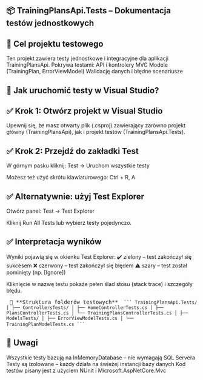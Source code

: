 ## 📦 TrainingPlansApi.Tests – Dokumentacja testów jednostkowych

## 🧪 Cel projektu testowego
Ten projekt zawiera testy jednostkowe i integracyjne dla aplikacji TrainingPlansApi. Pokrywa testami:
API i kontrolery MVC
Modele (TrainingPlan, ErrorViewModel)
Walidację danych i błędne scenariusze

## 🧪 Jak uruchomić testy w Visual Studio?
## ✅ Krok 1: Otwórz projekt w Visual Studio
Upewnij się, że masz otwarty plik (.csproj) zawierający zarówno projekt główny (TrainingPlansApi), jak i projekt testów (TrainingPlansApi.Tests).

## ✅ Krok 2: Przejdź do zakładki Test
W górnym pasku kliknij:
Test -> Uruchom wszystkie testy

Możesz też użyć skrótu klawiaturowego:
Ctrl + R, A

## ✅ Alternatywnie: użyj Test Explorer
Otwórz panel: Test -> Test Explorer

Kliknij Run All Tests lub wybierz testy pojedynczo.

## ✅ Interpretacja wyników
Wyniki pojawią się w okienku Test Explorer:
✔️ zielony – test zakończył się sukcesem
❌ czerwony – test zakończył się błędem
⚠️ szary – test został pominięty (np. [Ignore])

Kliknięcie w nazwę testu pokaże pełen ślad stosu (stack trace) i szczegóły błędu.

<pre> 📂 **Struktura folderów testowych** <code> ``` TrainingPlansApi.Tests/ │ ├── ControllersTests/ │ ├── HomeControllerTests.cs │ ├── PlansControllerTests.cs │ └── TrainingPlansControllerTests.cs │ ├── ModelsTests/ │ ├── ErrorViewModelTests.cs │ └── TrainingPlanModelTests.cs ``` </code> </pre>

## 📌 Uwagi
Wszystkie testy bazują na InMemoryDatabase – nie wymagają SQL Servera
Testy są izolowane – każdy działa na świeżej instancji bazy danych
Kod testów pisany jest z użyciem NUnit i Microsoft.AspNetCore.Mvc
